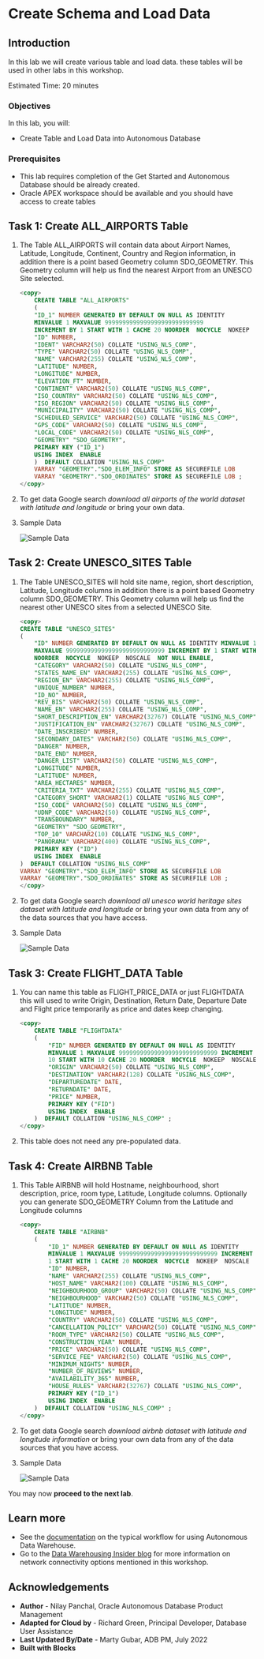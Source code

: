 # Create Schema and Load Data

## Introduction

In this lab we will create various table and load data. these tables will be used in other labs in this workshop.

Estimated Time: 20 minutes

### Objectives

In this lab, you will:

- Create Table and Load Data into Autonomous Database

### Prerequisites

- This lab requires completion of the Get Started and Autonomous Database should be already created.
- Oracle APEX workspace should be available and you should have access to create tables

## Task 1: Create ALL_AIRPORTS Table
 
1. The Table ALL\_AIRPORTS will contain data about Airport Names, Latitude, Longitude, Continent, Country and Region information, in addition there is a point based Geometry column SDO\_GEOMETRY. This Geometry column will help us find the nearest Airport from an UNESCO Site selected.

    ```sql
    <copy> 
        CREATE TABLE "ALL_AIRPORTS" 
        (	
        "ID_1" NUMBER GENERATED BY DEFAULT ON NULL AS IDENTITY 
        MINVALUE 1 MAXVALUE 9999999999999999999999999999 
        INCREMENT BY 1 START WITH 1 CACHE 20 NOORDER  NOCYCLE  NOKEEP  NOSCALE  NOT NULL ENABLE, 
        "ID" NUMBER, 
        "IDENT" VARCHAR2(50) COLLATE "USING_NLS_COMP", 
        "TYPE" VARCHAR2(50) COLLATE "USING_NLS_COMP", 
        "NAME" VARCHAR2(255) COLLATE "USING_NLS_COMP", 
        "LATITUDE" NUMBER, 
        "LONGITUDE" NUMBER, 
        "ELEVATION_FT" NUMBER, 
        "CONTINENT" VARCHAR2(50) COLLATE "USING_NLS_COMP", 
        "ISO_COUNTRY" VARCHAR2(50) COLLATE "USING_NLS_COMP", 
        "ISO_REGION" VARCHAR2(50) COLLATE "USING_NLS_COMP", 
        "MUNICIPALITY" VARCHAR2(50) COLLATE "USING_NLS_COMP", 
        "SCHEDULED_SERVICE" VARCHAR2(50) COLLATE "USING_NLS_COMP", 
        "GPS_CODE" VARCHAR2(50) COLLATE "USING_NLS_COMP", 
        "LOCAL_CODE" VARCHAR2(50) COLLATE "USING_NLS_COMP", 
        "GEOMETRY" "SDO_GEOMETRY", 
        PRIMARY KEY ("ID_1")
        USING INDEX  ENABLE
        )  DEFAULT COLLATION "USING_NLS_COMP" 
        VARRAY "GEOMETRY"."SDO_ELEM_INFO" STORE AS SECUREFILE LOB 
        VARRAY "GEOMETRY"."SDO_ORDINATES" STORE AS SECUREFILE LOB ; 
    </copy>
    ```
2. To get data Google search *download all airports of the world dataset with latitude and longitude* or bring your own data.  
3. Sample Data

    ![Sample Data](images/airports.png)

## Task 2: Create UNESCO_SITES Table
 
1. The Table UNESCO_SITES will hold site name, region, short description, Latitude, Longitude columns in addition there is a point based Geometry column SDO\_GEOMETRY. This Geometry column will help us find the nearest other UNESCO sites from a selected UNESCO Site.

    ```sql
    <copy> 
    CREATE TABLE "UNESCO_SITES" 
    (	
        "ID" NUMBER GENERATED BY DEFAULT ON NULL AS IDENTITY MINVALUE 1 
        MAXVALUE 9999999999999999999999999999 INCREMENT BY 1 START WITH 1 CACHE 20 
        NOORDER  NOCYCLE  NOKEEP  NOSCALE  NOT NULL ENABLE, 
        "CATEGORY" VARCHAR2(50) COLLATE "USING_NLS_COMP", 
        "STATES_NAME_EN" VARCHAR2(255) COLLATE "USING_NLS_COMP", 
        "REGION_EN" VARCHAR2(255) COLLATE "USING_NLS_COMP", 
        "UNIQUE_NUMBER" NUMBER, 
        "ID_NO" NUMBER, 
        "REV_BIS" VARCHAR2(50) COLLATE "USING_NLS_COMP", 
        "NAME_EN" VARCHAR2(255) COLLATE "USING_NLS_COMP", 
        "SHORT_DESCRIPTION_EN" VARCHAR2(32767) COLLATE "USING_NLS_COMP", 
        "JUSTIFICATION_EN" VARCHAR2(32767) COLLATE "USING_NLS_COMP", 
        "DATE_INSCRIBED" NUMBER, 
        "SECONDARY_DATES" VARCHAR2(50) COLLATE "USING_NLS_COMP", 
        "DANGER" NUMBER, 
        "DATE_END" NUMBER, 
        "DANGER_LIST" VARCHAR2(50) COLLATE "USING_NLS_COMP", 
        "LONGITUDE" NUMBER, 
        "LATITUDE" NUMBER, 
        "AREA_HECTARES" NUMBER, 
        "CRITERIA_TXT" VARCHAR2(255) COLLATE "USING_NLS_COMP", 
        "CATEGORY_SHORT" VARCHAR2(1) COLLATE "USING_NLS_COMP", 
        "ISO_CODE" VARCHAR2(50) COLLATE "USING_NLS_COMP", 
        "UDNP_CODE" VARCHAR2(50) COLLATE "USING_NLS_COMP", 
        "TRANSBOUNDARY" NUMBER, 
        "GEOMETRY" "SDO_GEOMETRY", 
        "TOP_10" VARCHAR2(10) COLLATE "USING_NLS_COMP", 
        "PANORAMA" VARCHAR2(400) COLLATE "USING_NLS_COMP", 
        PRIMARY KEY ("ID")
        USING INDEX  ENABLE
    )  DEFAULT COLLATION "USING_NLS_COMP" 
    VARRAY "GEOMETRY"."SDO_ELEM_INFO" STORE AS SECUREFILE LOB 
    VARRAY "GEOMETRY"."SDO_ORDINATES" STORE AS SECUREFILE LOB ;    
    </copy>
    ```

2. To get data Google search *download all unesco world heritage sites dataset with latitude and longitude* or bring your own data from any of the data sources that you have access.  

3. Sample Data

    ![Sample Data](images/unesco-sites.png)

## Task 3: Create FLIGHT_DATA Table
 
1. You can name this table as FLIGHT\_PRICE\_DATA or just FLIGHTDATA this will used to write Origin, Destination, Return Date, Departure Date and Flight price temporarily as price and dates keep changing.

    ```sql
    <copy> 
        CREATE TABLE "FLIGHTDATA" 
        (	
            "FID" NUMBER GENERATED BY DEFAULT ON NULL AS IDENTITY 
            MINVALUE 1 MAXVALUE 9999999999999999999999999999 INCREMENT BY 
            10 START WITH 10 CACHE 20 NOORDER  NOCYCLE  NOKEEP  NOSCALE  NOT NULL ENABLE, 
            "ORIGIN" VARCHAR2(50) COLLATE "USING_NLS_COMP", 
            "DESTINATION" VARCHAR2(128) COLLATE "USING_NLS_COMP", 
            "DEPARTUREDATE" DATE, 
            "RETURNDATE" DATE, 
            "PRICE" NUMBER, 
            PRIMARY KEY ("FID")
            USING INDEX  ENABLE
        )  DEFAULT COLLATION "USING_NLS_COMP" ; 
    </copy>
    ```

2. This table does not need any pre-populated data. 
 
## Task 4: Create AIRBNB Table

1. This Table AIRBNB will hold Hostname, neighbourhood, short description, price, room type, Latitude, Longitude columns. Optionally you can generate SDO_GEOMETRY Column from the Latitude and Longitude columns

    ```sql
    <copy> 
        CREATE TABLE "AIRBNB" 
        (	
            "ID_1" NUMBER GENERATED BY DEFAULT ON NULL AS IDENTITY 
            MINVALUE 1 MAXVALUE 9999999999999999999999999999 INCREMENT BY 
            1 START WITH 1 CACHE 20 NOORDER  NOCYCLE  NOKEEP  NOSCALE  NOT NULL ENABLE, 
            "ID" NUMBER, 
            "NAME" VARCHAR2(255) COLLATE "USING_NLS_COMP", 
            "HOST_NAME" VARCHAR2(100) COLLATE "USING_NLS_COMP", 
            "NEIGHBOURHOOD_GROUP" VARCHAR2(50) COLLATE "USING_NLS_COMP", 
            "NEIGHBOURHOOD" VARCHAR2(50) COLLATE "USING_NLS_COMP", 
            "LATITUDE" NUMBER, 
            "LONGITUDE" NUMBER, 
            "COUNTRY" VARCHAR2(50) COLLATE "USING_NLS_COMP", 
            "CANCELLATION_POLICY" VARCHAR2(50) COLLATE "USING_NLS_COMP", 
            "ROOM_TYPE" VARCHAR2(50) COLLATE "USING_NLS_COMP", 
            "CONSTRUCTION_YEAR" NUMBER, 
            "PRICE" VARCHAR2(50) COLLATE "USING_NLS_COMP", 
            "SERVICE_FEE" VARCHAR2(50) COLLATE "USING_NLS_COMP", 
            "MINIMUM_NIGHTS" NUMBER, 
            "NUMBER_OF_REVIEWS" NUMBER, 
            "AVAILABILITY_365" NUMBER, 
            "HOUSE_RULES" VARCHAR2(32767) COLLATE "USING_NLS_COMP", 
            PRIMARY KEY ("ID_1")
            USING INDEX  ENABLE
        )  DEFAULT COLLATION "USING_NLS_COMP" ;
    </copy>
    ```

2. To get data Google search *download airbnb dataset with latitude and longitude information* or bring your own data from any of the data sources that you have access.  

3. Sample Data

    ![Sample Data](images/airbnb.png)

You may now **proceed to the next lab**.

## Learn more

- See the [documentation](https://docs.oracle.com/en/cloud/paas/autonomous-data-warehouse-cloud/user/autonomous-workflow.html#GUID-5780368D-6D40-475C-8DEB-DBA14BA675C3) on the typical workflow for using Autonomous Data Warehouse.
- Go to the [Data Warehousing Insider blog](https://blogs.oracle.com/datawarehousing/) for more information on network connectivity options mentioned in this workshop.

## Acknowledgements

- **Author** - Nilay Panchal, Oracle Autonomous Database Product Management
- **Adapted for Cloud by** - Richard Green, Principal Developer, Database User Assistance
- **Last Updated By/Date** - Marty Gubar, ADB PM, July 2022
- **Built with Blocks**